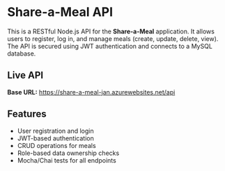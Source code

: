 # Share-a-Meal API

This is a RESTful Node.js API for the **Share-a-Meal** application. It allows users to register, log in, and manage meals (create, update, delete, view). The API is secured using JWT authentication and connects to a MySQL database.

## Live API
**Base URL:** https://share-a-meal-jan.azurewebsites.net/api

##  Features

-  User registration and login
-  JWT-based authentication
-  CRUD operations for meals
-  Role-based data ownership checks
-  Mocha/Chai tests for all endpoints